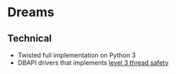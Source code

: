 # Dreams

## Technical

- Twisted full implementation on Python 3
- DBAPI drivers that implements [level 3 thread safety](http://legacy.python.org/dev/peps/pep-0249/#threadsafety)
